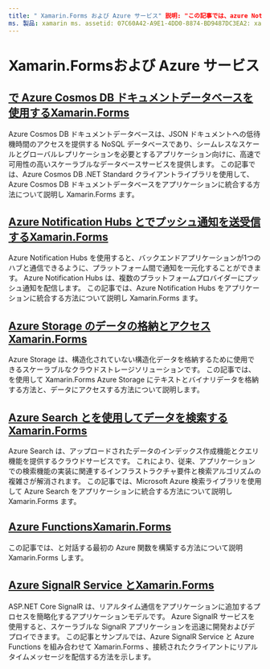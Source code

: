 ```yaml
---
title: " Xamarin.Forms および Azure サービス" 説明: "この記事では、azure Notification Hubs を使用して、アプリケーションにクロスプラットフォームのプッシュ通知を送信する方法について説明 Xamarin.Forms します。"
ms. 製品: xamarin ms. assetid: 07C60A42-A9E1-4DD0-8874-BD9487DC3EA2: xamarin-forms author: davidbritch ms. author: dabritch ms. date: 06/28/2019 no loc: [ Xamarin.Forms , Xamarin.Essentials ]
---
```


# <a name="xamarinforms-and-azure-services"></a>Xamarin.Formsおよび Azure サービス

## <a name="consume-an-azure-cosmos-db-document-database-in-xamarinformsazure-cosmosdbmd"></a>[で Azure Cosmos DB ドキュメントデータベースを使用するXamarin.Forms](azure-cosmosdb.md)

Azure Cosmos DB ドキュメントデータベースは、JSON ドキュメントへの低待機時間のアクセスを提供する NoSQL データベースであり、シームレスなスケールとグローバルレプリケーションを必要とするアプリケーション向けに、高速で可用性の高いスケーラブルなデータベースサービスを提供します。 この記事では、Azure Cosmos DB .NET Standard クライアントライブラリを使用して、Azure Cosmos DB ドキュメントデータベースをアプリケーションに統合する方法について説明し Xamarin.Forms ます。

## <a name="send-and-receive-push-notifications-with-azure-notification-hubs-and-xamarinformsazure-notification-hubmd"></a>[Azure Notification Hubs とでプッシュ通知を送受信するXamarin.Forms](azure-notification-hub.md)

Azure Notification Hubs を使用すると、バックエンドアプリケーションが1つのハブと通信できるように、プラットフォーム間で通知を一元化することができます。 Azure Notification Hubs は、複数のプラットフォームプロバイダーにプッシュ通知を配信します。 この記事では、Azure Notification Hubs をアプリケーションに統合する方法について説明し Xamarin.Forms ます。

## <a name="store-and-access-data-in-azure-storage-from-xamarinformsazure-storagemd"></a>[Azure Storage のデータの格納とアクセスXamarin.Forms](azure-storage.md)

Azure Storage は、構造化されていない構造化データを格納するために使用できるスケーラブルなクラウドストレージソリューションです。 この記事では、を使用して Xamarin.Forms Azure Storage にテキストとバイナリデータを格納する方法と、データにアクセスする方法について説明します。

## <a name="search-data-with-azure-search-and-xamarinformsazure-searchmd"></a>[Azure Search とを使用してデータを検索するXamarin.Forms](azure-search.md)

Azure Search は、アップロードされたデータのインデックス作成機能とクエリ機能を提供するクラウドサービスです。 これにより、従来、アプリケーションでの検索機能の実装に関連するインフラストラクチャ要件と検索アルゴリズムの複雑さが解消されます。 この記事では、Microsoft Azure 検索ライブラリを使用して Azure Search をアプリケーションに統合する方法について説明し Xamarin.Forms ます。

## <a name="azure-functions-with-xamarinformsazure-functionsmd"></a>[Azure FunctionsXamarin.Forms](azure-functions.md)

この記事では、と対話する最初の Azure 関数を構築する方法について説明 Xamarin.Forms します。

## <a name="azure-signalr-service-with-xamarinformsazure-signalrmd"></a>[Azure SignalR Service とXamarin.Forms](azure-signalr.md)

ASP.NET Core SignalR は、リアルタイム通信をアプリケーションに追加するプロセスを簡略化するアプリケーションモデルです。 Azure SignalR サービスを使用すると、スケーラブルな SignalR アプリケーションを迅速に開発およびデプロイできます。 この記事とサンプルでは、Azure SignalR Service と Azure Functions を組み合わせて Xamarin.Forms 、接続されたクライアントにリアルタイムメッセージを配信する方法を示します。
